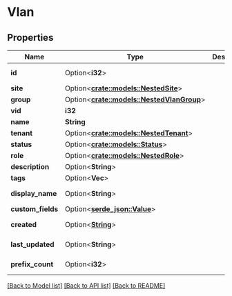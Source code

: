 # Vlan

## Properties

Name | Type | Description | Notes
------------ | ------------- | ------------- | -------------
**id** | Option<**i32**> |  | [optional][readonly]
**site** | Option<[**crate::models::NestedSite**](NestedSite.md)> |  | [optional]
**group** | Option<[**crate::models::NestedVlanGroup**](NestedVLANGroup.md)> |  | [optional]
**vid** | **i32** |  | 
**name** | **String** |  | 
**tenant** | Option<[**crate::models::NestedTenant**](NestedTenant.md)> |  | [optional]
**status** | Option<[**crate::models::Status**](Status.md)> |  | [optional]
**role** | Option<[**crate::models::NestedRole**](NestedRole.md)> |  | [optional]
**description** | Option<**String**> |  | [optional]
**tags** | Option<**Vec<String>**> |  | [optional]
**display_name** | Option<**String**> |  | [optional][readonly]
**custom_fields** | Option<[**serde_json::Value**](.md)> |  | [optional]
**created** | Option<[**String**](string.md)> |  | [optional][readonly]
**last_updated** | Option<**String**> |  | [optional][readonly]
**prefix_count** | Option<**i32**> |  | [optional][readonly]

[[Back to Model list]](../README.md#documentation-for-models) [[Back to API list]](../README.md#documentation-for-api-endpoints) [[Back to README]](../README.md)


